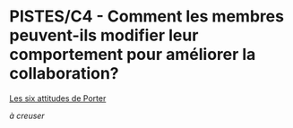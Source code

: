 # PISTES/C4 - Comment les membres peuvent-ils **modifier** leur comportement pour améliorer la collaboration?

[Les six attitudes de Porter](http://www.fr.wikimediation.org/index.php?title=Les_six_attitudes_de_Porter)

*à creuser*
